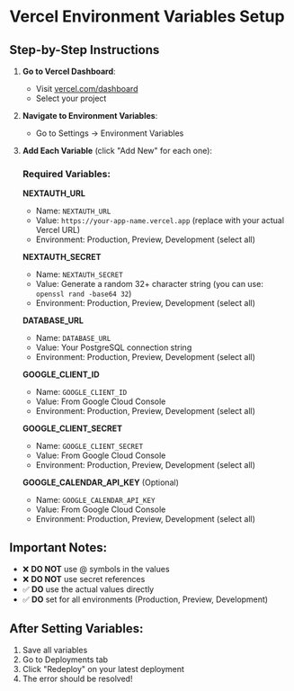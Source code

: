 # Vercel Environment Variables Setup

## Step-by-Step Instructions

1. **Go to Vercel Dashboard**:
   - Visit [vercel.com/dashboard](https://vercel.com/dashboard)
   - Select your project

2. **Navigate to Environment Variables**:
   - Go to Settings → Environment Variables

3. **Add Each Variable** (click "Add New" for each one):

   ### Required Variables:
   
   **NEXTAUTH_URL**
   - Name: `NEXTAUTH_URL`
   - Value: `https://your-app-name.vercel.app` (replace with your actual Vercel URL)
   - Environment: Production, Preview, Development (select all)

   **NEXTAUTH_SECRET**
   - Name: `NEXTAUTH_SECRET`
   - Value: Generate a random 32+ character string (you can use: `openssl rand -base64 32`)
   - Environment: Production, Preview, Development (select all)

   **DATABASE_URL**
   - Name: `DATABASE_URL`
   - Value: Your PostgreSQL connection string
   - Environment: Production, Preview, Development (select all)

   **GOOGLE_CLIENT_ID**
   - Name: `GOOGLE_CLIENT_ID`
   - Value: From Google Cloud Console
   - Environment: Production, Preview, Development (select all)

   **GOOGLE_CLIENT_SECRET**
   - Name: `GOOGLE_CLIENT_SECRET`
   - Value: From Google Cloud Console
   - Environment: Production, Preview, Development (select all)

   **GOOGLE_CALENDAR_API_KEY** (Optional)
   - Name: `GOOGLE_CALENDAR_API_KEY`
   - Value: From Google Cloud Console
   - Environment: Production, Preview, Development (select all)

## Important Notes:
- ❌ **DO NOT** use @ symbols in the values
- ❌ **DO NOT** use secret references
- ✅ **DO** use the actual values directly
- ✅ **DO** set for all environments (Production, Preview, Development)

## After Setting Variables:
1. Save all variables
2. Go to Deployments tab
3. Click "Redeploy" on your latest deployment
4. The error should be resolved!
